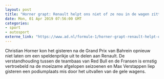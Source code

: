 ```yaml
---
layout: post
title: "Horner grapt: Renault helpt ons niet of ze nou in de wagen zitten of niet"
date: Mon, 01 Apr 2019 07:56:00 GMT
categories: 
- sport 
- autosport 
externe_link: "https://www.ad.nl/formule-1/horner-grapt-renault-helpt-ons-niet-of-ze-nou-in-de-wagen-zitten-of-niet~a0f8107f/"
---
```


Christian Horner kon het gisteren na de Grand Prix van Bahrein opnieuw niet laten om een speldenprikje uit te delen aan Renault. De verstandhouding tussen de teambaas van Red Bull en de Fransen is ernstig vertroebeld na de moeizame afgelopen seizoenen en Max Verstappen liep gisteren een podiumplaats mis door het uitvallen van de gele wagens.
